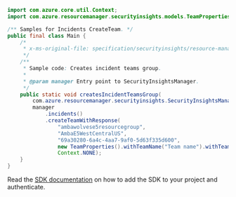 ```java
import com.azure.core.util.Context;
import com.azure.resourcemanager.securityinsights.models.TeamProperties;

/** Samples for Incidents CreateTeam. */
public final class Main {
    /*
     * x-ms-original-file: specification/securityinsights/resource-manager/Microsoft.SecurityInsights/preview/2022-01-01-preview/examples/incidents/CreateTeam.json
     */
    /**
     * Sample code: Creates incident teams group.
     *
     * @param manager Entry point to SecurityInsightsManager.
     */
    public static void createsIncidentTeamsGroup(
        com.azure.resourcemanager.securityinsights.SecurityInsightsManager manager) {
        manager
            .incidents()
            .createTeamWithResponse(
                "ambawolvese5resourcegroup",
                "AmbaE5WestCentralUS",
                "69a30280-6a4c-4aa7-9af0-5d63f335d600",
                new TeamProperties().withTeamName("Team name").withTeamDescription("Team description"),
                Context.NONE);
    }
}
```

Read the [SDK documentation](https://github.com/Azure/azure-sdk-for-java/blob/azure-resourcemanager-securityinsights_1.0.0-beta.3/sdk/securityinsights/azure-resourcemanager-securityinsights/README.md) on how to add the SDK to your project and authenticate.
